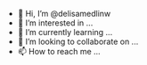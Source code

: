 - 👋 Hi, I’m @delisamedlinw
- 👀 I’m interested in ...
- 🌱 I’m currently learning ...
- 💞️ I’m looking to collaborate on ...
- 📫 How to reach me ...

<!---
delisamedlinw/delisamedlinw is a ✨ special ✨ repository because its `README.md` (this file) appears on your GitHub profile.
You can click the Preview link to take a look at your changes.
--->
